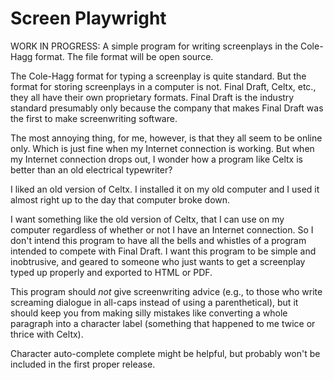 # Screen Playwright

WORK IN PROGRESS: A simple program for writing screenplays in the Cole-Hagg 
format. The file format will be open source.

The Cole-Hagg format for typing a screenplay is quite standard. But the format 
for storing screenplays in a computer is not. Final Draft, Celtx, etc., they all 
have their own proprietary formats. Final Draft is the industry standard 
presumably only because the company that makes Final Draft was the first to make 
screenwriting software.

The most annoying thing, for me, however, is that they all seem to be online 
only. Which is just fine when my Internet connection is working. But when my 
Internet connection drops out, I wonder how a program like Celtx is better than 
an old electrical typewriter?

I liked an old version of Celtx. I installed it on my old computer and I used it 
almost right up to the day that computer broke down.

I want something like the old version of Celtx, that I can use on my computer 
regardless of whether or not I have an Internet connection. So I don't intend 
this program to have all the bells and whistles of a program intended to compete 
with Final Draft. I want this program to be simple and inobtrusive, and geared 
to someone who just wants to get a screenplay typed up properly and exported to 
HTML or PDF.

This program should *not* give screenwriting advice (e.g., to those who write 
screaming dialogue in all-caps instead of using a parenthetical), but it should 
keep you from making silly mistakes like converting a whole paragraph into a 
character label (something that happened to me twice or thrice with Celtx).

Character auto-complete complete might be helpful, but probably won't be 
included in the first proper release.
